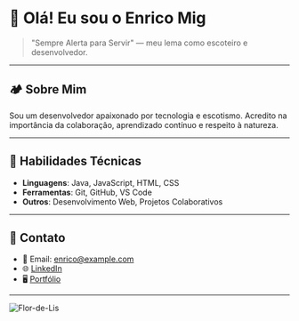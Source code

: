 # 👋 Olá! Eu sou o Enrico Mig

> "Sempre Alerta para Servir" — meu lema como escoteiro e desenvolvedor.

---

## 🏕️ Sobre Mim

Sou um desenvolvedor apaixonado por tecnologia e escotismo. Acredito na importância da colaboração, aprendizado contínuo e respeito à natureza.

---

## 🌲 Habilidades Técnicas

- **Linguagens**: Java, JavaScript, HTML, CSS
- **Ferramentas**: Git, GitHub, VS Code
- **Outros**: Desenvolvimento Web, Projetos Colaborativos

---

## 🔗 Contato

- 📧 Email: enrico@example.com
- 🌐 [LinkedIn](https://www.linkedin.com/in/enricomig)
- 🖥️ [Portfólio](https://enricomig.dev)

---

![Flor-de-Lis](https://upload.wikimedia.org/wikipedia/commons/thumb/4/4e/Scouting_Fleur_de_Lis.svg/1200px-Scouting_Fleur_de_Lis.svg.png)
